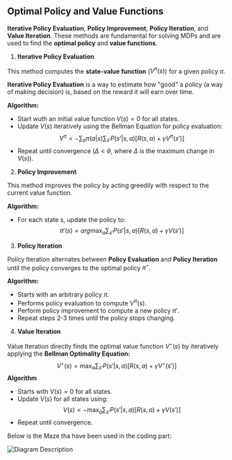 ## Optimal Policy and Value Functions

**Iterative Policy Evaluation**, **Policy Improvement**, **Policy Iteration**, and **Value Iteration**. These methods are fundamental for solving MDPs and are used to find the **optimal policy** and **value functions**.

1. **Iterative Policy Evaluation**

This method computes the **state-value function** ($V^\pi(s)$) for a given policy $\pi$.

**Iterative Policy Evaluation** is a way to estimate how "good" a policy (a way of making decision) is, based on the reward it will earn over time.

**Algorithm:**
- Start wuth an initial value function $V(s) = 0$ for all states.
- Update $V(s)$ iteratively using the Bellman Equation for policy evaluation:
$$
V^\pi <- \sum_a \pi(a|s) \sum_{s'} P(s'|s, a)[R(s, a) + \gamma V^\pi(s')]
$$
- Repeat until convergence ($\Delta < \theta$, where $\Delta$ is the maximum change in $V(s)$).

2. **Policy Improvement**

This method improves the policy by acting greedily with respect to the current value function.

**Algorithm:**
- For each state s, update the policy to:
$$
\pi'(s) = arg \max_a \sum_{s'} P(s'|s, a)[R(s, a) + \gamma V(s')]
$$

3. **Policy Iteration**

Policy Iteration alternates between **Policy Evaluation** and **Policy Iteration** until the policy converges to the optimal policy $\pi ^\star$.

**Algorithm:**
- Starts with an arbitrary policy $\pi$.
- Performs policy evaluation to compute $V ^ \pi(s)$.
- Perform policy improvement to compute a new policy $\pi '$.
- Repeat steps 2-3 times until the policy stops changing.

4. **Value Iteration**

Value Iteration directly finds the optimal value function $V ^\star(s)$ by iteratively applying the **Bellman Optimality Equation:**
$$
V ^\star(s) = \max_a \sum_{s'} P(s'|s, a)[R(s, a) + \gamma V ^\star(s')]
$$
**Algorithm**
- Starts with $V(s) = 0$ for all states.
- Update $V(s)$ for all states using:
$$
V(s) <- \max_a \sum_{s'} P(s'|s, a)[R(s, a) + \gamma V(s')]
$$
- Repeat until convergence.

Below is the Maze tha have been used in the coding part:

![Diagram Description](docs\path.drawio.svg)
